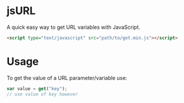 jsURL
=====

A quick easy way to get URL variables with JavaScript.

```html
<script type="text/javascript" src="path/to/get.min.js"></script>
```

Usage
=====

To get the value of a URL parameter/variable use:

```javascript
var value = get("key");
// use value of key however
```

